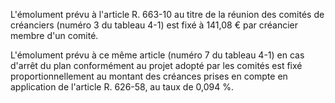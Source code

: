 L'émolument prévu à l'article R. 663-10 au titre de la réunion des comités de créanciers (numéro 3 du tableau 4-1) est fixé à 141,08 € par créancier membre d'un comité.


L'émolument prévu à ce même article (numéro 7 du tableau 4-1) en cas d'arrêt du plan conformément au projet adopté par les comités est fixé proportionnellement au montant des créances prises en compte en application de l'article R. 626-58, au taux de 0,094 %.

